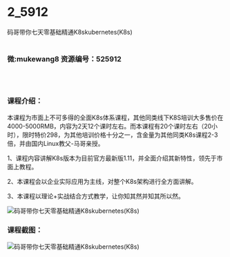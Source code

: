 # 2_5912
码哥带你七天零基础精通K8skubernetes(K8s)
<br/></br>
<h3>微:mukewang8 资源编号：525912</h3>
<br/></br>
<h3>课程介绍：</h3>
<p>本课程为市面上不可多得的全面K8s体系课程，其他同类线下K8S培训大多售价在4000-5000RMB，内容为2天12个课时左右。而本课程有20个课时左右（20小时），限时特价298，为其他培训价格十分之一，含金量为其他同类K8s课程2-3倍，并由国内Linux教父-马哥亲授。</p>
<p>1、课程内容讲解K8s版本为目前官方最新版1.11，并全面介绍其新特性，领先于市面上教程。</p>
<p>2、本课程会以企业实际应用为主线，对整个K8s架构进行全方面讲解。</p>
<p>3、本课程以理论+实战结合方式教学，让你知其然并知其所以然。</p>
<p><img src="https://www.ko996.com/wp-content/uploads/img/2019/07/1-88-300x122.png" alt="码哥带你七天零基础精通K8skubernetes(K8s)"></p>
<h3>课程截图：</h3>
<p><img src="https://www.ko996.com/wp-content/uploads/img/2019/07/2-83.png" alt="码哥带你七天零基础精通K8skubernetes(K8s)"></p>
